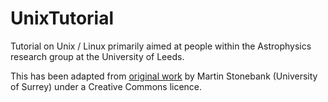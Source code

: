 # UnixTutorial
Tutorial on Unix / Linux primarily aimed at people within the Astrophysics research group at the University of Leeds.

This has been adapted from <a href="https://info-ee.surrey.ac.uk/Teaching/Unix/unixintro.html">original work</a> by Martin Stonebank (University of Surrey) under a Creative Commons licence.
